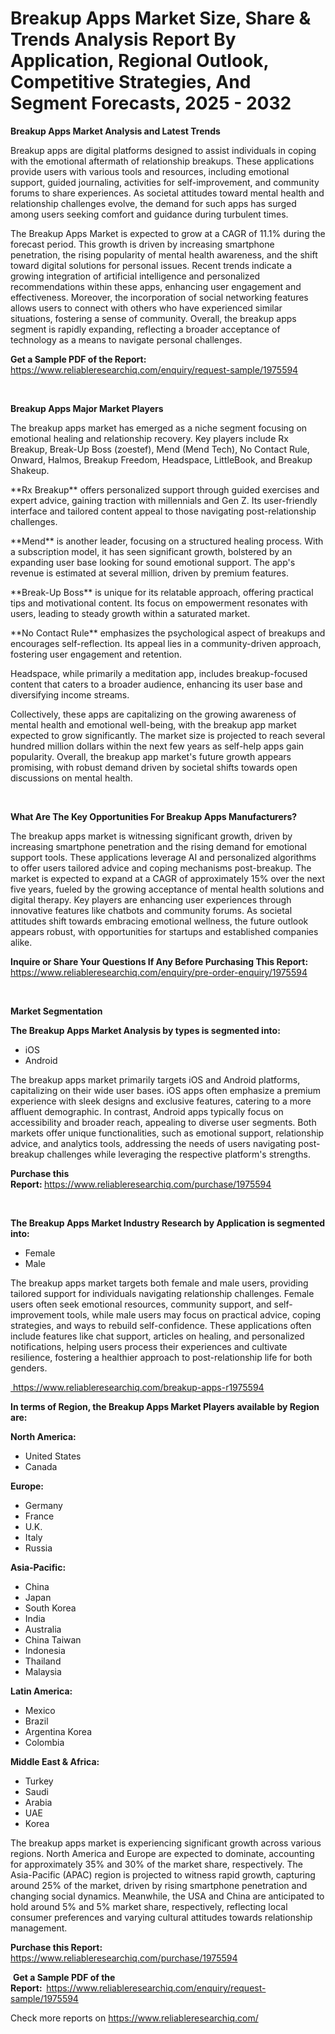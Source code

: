 <p><h1>Breakup Apps Market Size, Share & Trends Analysis Report By Application, Regional Outlook, Competitive Strategies, And Segment Forecasts, 2025 - 2032</h1></p><p><strong>Breakup Apps Market Analysis and Latest Trends</strong></p>
<p><p>Breakup apps are digital platforms designed to assist individuals in coping with the emotional aftermath of relationship breakups. These applications provide users with various tools and resources, including emotional support, guided journaling, activities for self-improvement, and community forums to share experiences. As societal attitudes toward mental health and relationship challenges evolve, the demand for such apps has surged among users seeking comfort and guidance during turbulent times.</p><p>The Breakup Apps Market is expected to grow at a CAGR of 11.1% during the forecast period. This growth is driven by increasing smartphone penetration, the rising popularity of mental health awareness, and the shift toward digital solutions for personal issues. Recent trends indicate a growing integration of artificial intelligence and personalized recommendations within these apps, enhancing user engagement and effectiveness. Moreover, the incorporation of social networking features allows users to connect with others who have experienced similar situations, fostering a sense of community. Overall, the breakup apps segment is rapidly expanding, reflecting a broader acceptance of technology as a means to navigate personal challenges.</p></p>
<p><strong>Get a Sample PDF of the Report:&nbsp;</strong> <a href="https://www.reliableresearchiq.com/enquiry/request-sample/1975594?utm_campaign=2302&utm_medium=2&utm_source=Github&utm_content=ia&utm_term=10032025&utm_id=breakup-apps">https://www.reliableresearchiq.com/enquiry/request-sample/1975594</a></p>
<p>&nbsp;</p>
<p><strong>Breakup Apps Major Market Players</strong></p>
<p><p>The breakup apps market has emerged as a niche segment focusing on emotional healing and relationship recovery. Key players include Rx Breakup, Break-Up Boss (zoestef), Mend (Mend Tech), No Contact Rule, Onward, Halmos, Breakup Freedom, Headspace, LittleBook, and Breakup Shakeup.</p><p>**Rx Breakup** offers personalized support through guided exercises and expert advice, gaining traction with millennials and Gen Z. Its user-friendly interface and tailored content appeal to those navigating post-relationship challenges.</p><p>**Mend** is another leader, focusing on a structured healing process. With a subscription model, it has seen significant growth, bolstered by an expanding user base looking for sound emotional support. The app's revenue is estimated at several million, driven by premium features.</p><p>**Break-Up Boss** is unique for its relatable approach, offering practical tips and motivational content. Its focus on empowerment resonates with users, leading to steady growth within a saturated market. </p><p>**No Contact Rule** emphasizes the psychological aspect of breakups and encourages self-reflection. Its appeal lies in a community-driven approach, fostering user engagement and retention.</p><p>Headspace, while primarily a meditation app, includes breakup-focused content that caters to a broader audience, enhancing its user base and diversifying income streams.</p><p>Collectively, these apps are capitalizing on the growing awareness of mental health and emotional well-being, with the breakup app market expected to grow significantly. The market size is projected to reach several hundred million dollars within the next few years as self-help apps gain popularity. Overall, the breakup app market's future growth appears promising, with robust demand driven by societal shifts towards open discussions on mental health.</p></p>
<p>&nbsp;</p>
<p><strong>What Are The Key Opportunities For Breakup Apps Manufacturers?</strong></p>
<p><p>The breakup apps market is witnessing significant growth, driven by increasing smartphone penetration and the rising demand for emotional support tools. These applications leverage AI and personalized algorithms to offer users tailored advice and coping mechanisms post-breakup. The market is expected to expand at a CAGR of approximately 15% over the next five years, fueled by the growing acceptance of mental health solutions and digital therapy. Key players are enhancing user experiences through innovative features like chatbots and community forums. As societal attitudes shift towards embracing emotional wellness, the future outlook appears robust, with opportunities for startups and established companies alike.</p></p>
<p><strong>Inquire or Share Your Questions If Any Before Purchasing This Report:</strong> <a href="https://www.reliableresearchiq.com/enquiry/pre-order-enquiry/1975594?utm_campaign=2302&utm_medium=2&utm_source=Github&utm_content=ia&utm_term=10032025&utm_id=breakup-apps">https://www.reliableresearchiq.com/enquiry/pre-order-enquiry/1975594</a></p>
<p>&nbsp;</p>
<p><strong>Market Segmentation</strong></p>
<p><strong>The Breakup Apps Market Analysis by types is segmented into:</strong></p>
<p><ul><li>iOS</li><li>Android</li></ul></p>
<p><p>The breakup apps market primarily targets iOS and Android platforms, capitalizing on their wide user bases. iOS apps often emphasize a premium experience with sleek designs and exclusive features, catering to a more affluent demographic. In contrast, Android apps typically focus on accessibility and broader reach, appealing to diverse user segments. Both markets offer unique functionalities, such as emotional support, relationship advice, and analytics tools, addressing the needs of users navigating post-breakup challenges while leveraging the respective platform's strengths.</p></p>
<p><strong>Purchase this Report:&nbsp;</strong><a href="https://www.reliableresearchiq.com/purchase/1975594?utm_campaign=2302&utm_medium=2&utm_source=Github&utm_content=ia&utm_term=10032025&utm_id=breakup-apps">https://www.reliableresearchiq.com/purchase/1975594</a></p>
<p>&nbsp;</p>
<p><strong>The Breakup Apps Market Industry Research by Application is segmented into:</strong></p>
<p><ul><li>Female</li><li>Male</li></ul></p>
<p><p>The breakup apps market targets both female and male users, providing tailored support for individuals navigating relationship challenges. Female users often seek emotional resources, community support, and self-improvement tools, while male users may focus on practical advice, coping strategies, and ways to rebuild self-confidence. These applications often include features like chat support, articles on healing, and personalized notifications, helping users process their experiences and cultivate resilience, fostering a healthier approach to post-relationship life for both genders.</p></p>
<p><a href="https://www.reliableresearchiq.com/breakup-apps-r1975594?utm_campaign=2302&utm_medium=2&utm_source=Github&utm_content=ia&utm_term=10032025&utm_id=breakup-apps">&nbsp;https://www.reliableresearchiq.com/breakup-apps-r1975594</a></p>
<p><strong>In terms of Region, the Breakup Apps Market Players available by Region are:</strong></p>
<p>
    <p> <strong> North America: </strong>
        <ul>
            <li>United States</li>
            <li>Canada</li>
        </ul>
        </p> 
    <p> <strong> Europe: </strong>
        <ul>
            <li>Germany</li>
            <li>France</li>
            <li>U.K.</li>
            <li>Italy</li>
            <li>Russia</li>
        </ul>
        </p> 
    <p> <strong> Asia-Pacific: </strong>
        <ul>
            <li>China</li>
            <li>Japan</li>
            <li>South Korea</li>
            <li>India</li>
            <li>Australia</li>
            <li>China Taiwan</li>
            <li>Indonesia</li>
            <li>Thailand</li>
            <li>Malaysia</li>
        </ul>
        </p> 
    <p> <strong> Latin America: </strong>
        <ul>
            <li>Mexico</li>
            <li>Brazil</li>
            <li>Argentina Korea</li>
            <li>Colombia</li>
        </ul>
        </p> 
    <p> <strong> Middle East & Africa: </strong>
        <ul>
            <li>Turkey</li>
            <li>Saudi</li>
            <li>Arabia</li>
            <li>UAE</li>
            <li>Korea</li>
        </ul>
    </p>
    </p>
<p><p>The breakup apps market is experiencing significant growth across various regions. North America and Europe are expected to dominate, accounting for approximately 35% and 30% of the market share, respectively. The Asia-Pacific (APAC) region is projected to witness rapid growth, capturing around 25% of the market, driven by rising smartphone penetration and changing social dynamics. Meanwhile, the USA and China are anticipated to hold around 5% and 5% market share, respectively, reflecting local consumer preferences and varying cultural attitudes towards relationship management.</p></p>
<p><strong>Purchase this Report: </strong><a href="https://www.reliableresearchiq.com/purchase/1975594?utm_campaign=2302&utm_medium=2&utm_source=Github&utm_content=ia&utm_term=10032025&utm_id=breakup-apps">https://www.reliableresearchiq.com/purchase/1975594</a></p>
<p>&nbsp;<strong>Get a Sample PDF of the Report:&nbsp;&nbsp;</strong><a href="https://www.reliableresearchiq.com/enquiry/request-sample/1975594?utm_campaign=2302&utm_medium=2&utm_source=Github&utm_content=ia&utm_term=10032025&utm_id=breakup-apps">https://www.reliableresearchiq.com/enquiry/request-sample/1975594</a></p>
<p><strong></strong></p>
<p>Check more reports on <a href="https://www.reliableresearchiq.com/?utm_campaign=2302&utm_medium=2&utm_source=Github&utm_content=ia&utm_term=10032025&utm_id=breakup-apps">https://www.reliableresearchiq.com/</a></p>